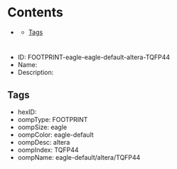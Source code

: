



Contents
========

* [](#)
	* [Tags](#tags)

# 

- ID: FOOTPRINT-eagle-eagle-default-altera-TQFP44
- Name: 
- Description: 

## Tags

- hexID: 
- oompType: FOOTPRINT
- oompSize: eagle
- oompColor: eagle-default
- oompDesc: altera
- oompIndex: TQFP44
- oompName: eagle-default/altera/TQFP44
